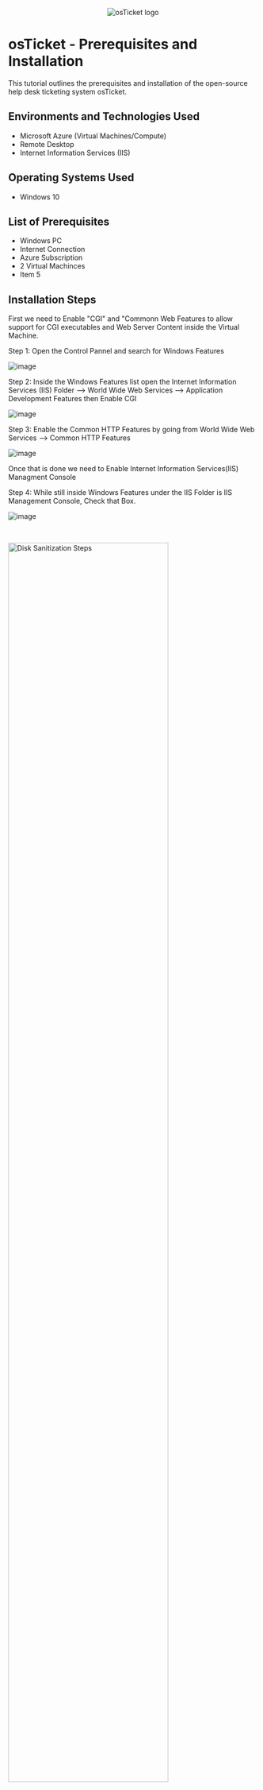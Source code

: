 <p align="center">
<img src="https://i.imgur.com/Clzj7Xs.png" alt="osTicket logo"/>
</p>

<h1>osTicket - Prerequisites and Installation</h1>
This tutorial outlines the prerequisites and installation of the open-source help desk ticketing system osTicket.<br />


<h2>Environments and Technologies Used</h2>

- Microsoft Azure (Virtual Machines/Compute)
- Remote Desktop
- Internet Information Services (IIS)

<h2>Operating Systems Used </h2>

- Windows 10</b>

<h2>List of Prerequisites</h2>

- Windows PC
- Internet Connection
- Azure Subscription
- 2 Virtual Machinces
- Item 5

<h2>Installation Steps</h2>

<p>
</p>
<p>

First we need to Enable "CGI" and "Commonn Web Features to allow support for CGI executables and Web Server Content inside the Virtual Machine.
  
  Step 1: Open the Control Pannel and search for Windows Features

![image](https://github.com/Adam-Quevedo/osticket-prereqs/assets/151606017/875444b1-2242-41bb-a438-90e5ed68b0e2)

Step 2: Inside the  Windows Features list open the Internet Information Services (IIS) Folder --> World Wide Web Services  --> Application Development Features then Enable CGI

![image](https://github.com/Adam-Quevedo/osticket-prereqs/assets/151606017/6592c481-c998-47fc-9a4b-d936da143ee3)

Step 3: Enable the Common HTTP Features by going from World Wide Web Services --> Common HTTP Features

![image](https://github.com/Adam-Quevedo/osticket-prereqs/assets/151606017/fc3c7c06-ab47-4f80-8fca-0c818d5a32b4)

Once that is done we need to Enable Internet Information Services(IIS) Managment Console

Step 4: While still inside Windows Features under the IIS Folder is IIS Management Console, Check that Box. 

![image](https://github.com/Adam-Quevedo/osticket-prereqs/assets/151606017/519f2d05-6799-4d95-8cde-3ac2ee0c861b)


  
</p>
<br />

<p>
<img src="https://i.imgur.com/DJmEXEB.png" height="80%" width="80%" alt="Disk Sanitization Steps"/>
</p>
<p>
Lorem ipsum dolor sit amet, consectetur adipiscing elit, sed do eiusmod tempor incididunt ut labore et dolore magna aliqua. Ut enim ad minim veniam, quis nostrud exercitation ullamco laboris nisi ut aliquip ex ea commodo consequat. Duis aute irure dolor in reprehenderit in voluptate velit esse cillum dolore eu fugiat nulla pariatur.
</p>
<br />

<p>
<img src="https://i.imgur.com/DJmEXEB.png" height="80%" width="80%" alt="Disk Sanitization Steps"/>
</p>
<p>
Lorem ipsum dolor sit amet, consectetur adipiscing elit, sed do eiusmod tempor incididunt ut labore et dolore magna aliqua. Ut enim ad minim veniam, quis nostrud exercitation ullamco laboris nisi ut aliquip ex ea commodo consequat. Duis aute irure dolor in reprehenderit in voluptate velit esse cillum dolore eu fugiat nulla pariatur.
</p>
<br />
